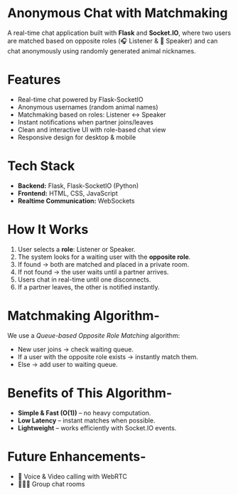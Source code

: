 # Anonymous Chat with Matchmaking

A real-time chat application built with **Flask** and **Socket.IO**, where two users are matched based on opposite roles (🎧 Listener & 🎤 Speaker) and can chat anonymously using randomly generated animal nicknames.


# Features

*  Real-time chat powered by Flask-SocketIO
*  Anonymous usernames (random animal names)
*  Matchmaking based on roles: Listener ↔ Speaker
*  Instant notifications when partner joins/leaves
*  Clean and interactive UI with role-based chat view
* Responsive design for desktop & mobile

# Tech Stack

* **Backend:** Flask, Flask-SocketIO (Python)
* **Frontend:** HTML, CSS, JavaScript
* **Realtime Communication:** WebSockets

# How It Works

1. User selects a **role**: Listener or Speaker.
2. The system looks for a waiting user with the **opposite role**.
3. If found → both are matched and placed in a private room.
4. If not found → the user waits until a partner arrives.
5. Users chat in real-time until one disconnects.
6. If a partner leaves, the other is notified instantly.


# Matchmaking Algorithm-

We use a *Queue-based Opposite Role Matching* algorithm:

* New user joins → check waiting queue.
* If a user with the opposite role exists → instantly match them.
* Else → add user to waiting queue.

# Benefits of This Algorithm-

* **Simple & Fast (O(1))** – no heavy computation.
* **Low Latency** – instant matches when possible.
* **Lightweight** – works efficiently with Socket.IO events.

# Future Enhancements-

* 🎥 Voice & Video calling with WebRTC
* 🧑‍🤝‍🧑 Group chat rooms
